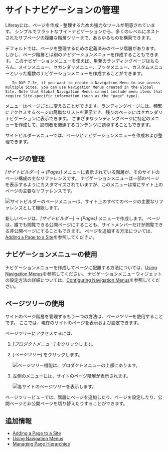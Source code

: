 # サイトナビゲーションの管理

Liferayには、ページを作成・整理するための強力なツールが用意されています。 シンプルでフラットなサイトナビゲーションから、多くのレベルにネストされたサブページの複雑な階層ツリーまで、あらゆるものを構築できます。

デフォルトでは、ページを整理するための定義済みのページ階層があります。 しかし、ページ階層とは別の*ナビゲーションメニュー*を作成することもできます。 このナビゲーションメニューを使えば、単発のランディングページはもちろん、メインメニュー、セカンダリメニュー、フッタメニュー、カスタムメニューといった複数のナビゲーションメニューを作成することができます。

``` note::
   In DXP 7.3+, if you want to create a Navigation Menu to use across multiple Sites, you can use Navigation Menus created in the Global Site. Note that Global Navigation Menus cannot include menu items that require Site-specific information (such as the "page" type).
```

メニューはページごとに変えることができます。ランディングページには、頻繁にアクセスするページの簡単なリストを表示でき、残りのページにはセカンダリナビゲーションに表示できます。 さまざまなランディングページに特定のメニューを作成して、訪問者を関連するコンテンツに誘導することもできます。

サイトビルダーメニューでは、ページとナビゲーションメニューを作成および整理できます。

## ページの管理

*[サイトビルダー]* → *[Pages]* メニューに表示されている階層が、そのサイトのページ構成の主なリファレンスです。 ナビゲーションメニューは一部のページを表示するようにカスタマイズされていますが、このメニューは常にサイト上のページの主要なリファレンスです。

![サイトビルダーのページメニューは、サイト上のすべてのページの主要なリファレンスとして機能します。](./managing-site-navigation/images/01.png)

新しいページは、*[サイトビルダー]* → *[Pages]* メニューで作成します。 ページは、誰でも閲覧できる公開ページにすることも、サイトメンバーだけが閲覧できる非公開ページにすることもできます。 ページを追加する方法については、[Adding a Page to a Site](../creating-pages/adding-pages/adding-a-page-to-a-site.md)を参照してください。

## ナビゲーションメニューの使用

ナビゲーションメニューを作成してページに配置する方法については、[Using Navigation Menus](./using-navigation-menus.md)を参照してください。 ナビゲーションメニューウィジェットの設定方法の詳細については、[Configuring Navigation Menus](./configuring-navigation-menus.md)を参照してください。

## ページツリーの使用

サイトのページ階層を管理するもう一つの方法は、*ページツリー*を使用することです。 ここでは、現在のサイトのページを表示および設定できます。

ページツリーにアクセスするには、

1.  *[プロダクトメニュー]* をクリックします。

2.  *[ページツリー]* をクリックします。

    ![ページツリー機能は、プロダクトメニューの上部にあります。](./managing-site-navigation/images/02.png)

3.  左側のメニューには、サイトのページ階層が表示されます。

    ![各サイトのページツリーを表示します。](./managing-site-navigation/images/03.png)

ページツリービューでは、階層にページを追加したり、ページを設定したり、公開ページと非公開ページを切り替えたりすることができます。

## 追加情報

  - [Adding a Page to a Site](../creating-pages/adding-pages/adding-a-page-to-a-site.md)
  - [Using Navigation Menus](./using-navigation-menus.md)
  - [Managing Page Hierarchies](./managing-page-hierarchies.md)
